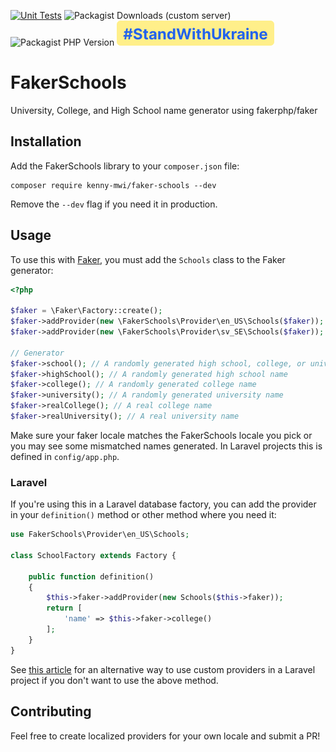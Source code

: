 [![Unit Tests](https://github.com/Kenny-MWI/FakerSchools/actions/workflows/php.yml/badge.svg?branch=main)](https://github.com/Kenny-MWI/FakerSchools/actions/workflows/php.yml)
![Packagist Downloads (custom server)](https://img.shields.io/packagist/dt/kenny-mwi/faker-schools?server=https%3A%2F%2Fpackagist.org&style=flat&logo=packagist&link=https%3A%2F%2Fpackagist.org%2Fpackages%2Fkenny-mwi%2Ffaker-schools)
![Packagist PHP Version](https://img.shields.io/packagist/dependency-v/kenny-mwi/faker-schools/php?logo=php)
[![StandWithUkraine](https://raw.githubusercontent.com/vshymanskyy/StandWithUkraine/main/badges/StandWithUkraine.svg)](https://stand-with-ukraine.pp.ua)

# FakerSchools
University, College, and High School name generator using fakerphp/faker

## Installation

Add the FakerSchools library to your `composer.json` file:

```
composer require kenny-mwi/faker-schools --dev
```

Remove the `--dev` flag if you need it in production.

## Usage

To  use this with [Faker](https://github.com/FakerPHP/Faker), you must add the `Schools` class to the Faker generator:

```php
<?php

$faker = \Faker\Factory::create();
$faker->addProvider(new \FakerSchools\Provider\en_US\Schools($faker)); // To use the US English locale
$faker->addProvider(new \FakerSchools\Provider\sv_SE\Schools($faker)); // To use the Swedish locale

// Generator
$faker->school(); // A randomly generated high school, college, or university school name
$faker->highSchool(); // A randomly generated high school name
$faker->college(); // A randomly generated college name
$faker->university(); // A randomly generated university name
$faker->realCollege(); // A real college name
$faker->realUniversity(); // A real university name
```

Make sure your faker locale matches the FakerSchools locale you pick or you may see some mismatched names generated. In Laravel projects this is defined in `config/app.php`.

### Laravel
If you're using this in a Laravel database factory, you can add the provider in your `definition()` method or other method where you need it:
```php
use FakerSchools\Provider\en_US\Schools;

class SchoolFactory extends Factory {

    public function definition()
    {
        $this->faker->addProvider(new Schools($this->faker));
        return [
            'name' => $this->faker->college()
        ];
    }
}
```

See [this article](https://hofmannsven.com/2021/faker-provider-in-laravel) for an alternative way to use custom providers in a Laravel project if you don't want to use the above method.

## Contributing

Feel free to create localized providers for your own locale and submit a PR!
